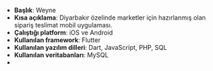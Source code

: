 - **Başlık**: Weyne
- **Kısa açıklama**: Diyarbakır özelinde marketler için hazırlanmış olan sipariş teslimat mobil uygulaması.
- **Çalıştığı platform**: iOS ve Android
- **Kullanılan framework**: Flutter
- **Kullanılan yazılım dilleri**: Dart, JavaScript, PHP, SQL
- **Kullanılan veritabanları**: MySQL
- 
